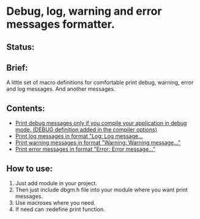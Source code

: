 Debug, log, warning and error messages formatter.
============
## Status:

## Brief:
A little set of macro definitions for comfortable print debug, warning, error and log messages. And another messages.

## Contents:
* [Print debug messages only if you compile your application in debug mode. (DEBUG definition added in the compiler options)]()
* [Print log messages in format "Log: Log message...]()
* [Print warning messages in format "Warning: Warning message..."]()
* [Print error messages in format "Error: Error message..."]()

## How to use:
1) Just add module in your project. 
2) Then just include dbgm.h file into your module where you want print messages.
3) Use macroses where you need.
4) If need can :redefine print function.
